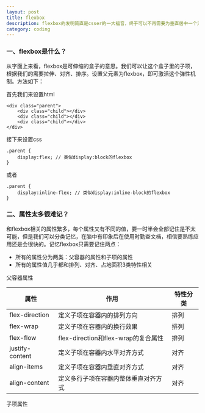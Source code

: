 ```yaml
---
layout: post
title: flexbox
description: flexbox的发明简直是csser的一大福音，终于可以不再需要为垂直居中一个元素而绞尽脑汁了。同时它还能够实现弹性布局，可以说没有它做不到，只有你想不到。但是由于历史原因，flexbox的有多个版本在市面上流通，需要使用不同的厂商前缀或者使用完全不一样的属性名，起初的时候造成人们使用的困扰。
category: coding
---
```



### 一、flexbox是什么？  

从字面上来看，flexbox是可伸缩的盒子的意思。我们可以让这个盒子里的子项，根据我们的需要拉伸、对齐、排序。设置父元素为flexbox，即可激活这个弹性机制。方法如下：  

首先我们来设置html   

```
<div class="parent">
    <div class="child"></div>
    <div class="child"></div>
    <div class="child"></div>
</div>
```  
接下来设置css  
```
.parent {
    display:flex; // 类似display:block的flexbox
}
```
或者  
```
.parent {
    display:inline-flex; // 类似display:inline-block的flexbox
}
```  

### 二、属性太多很难记？

和flexbox相关的属性繁多，每个属性又有不同的值，要一时半会全部记住是不太可能，但是我们可以分类记忆，在脑中有印象后在使用时勤查文档，相信要熟练应用还是会很快的。记忆flexbox只需要记住两点：

  * 所有的属性分为两类：父容器的属性和子项的属性
  * 所有的属性值几乎都和排列、对齐、占地面积3类特性相关  

父容器属性  

属性|作用|特性分类
-|-|-
| flex-direction | 定义子项在容器内的排列方向 | 排列 |
| flex-wrap      | 定义子项在容器内的换行效果 | 排列 |
| flex-flow | flex-direction和flex-wrap的复合属性 | 排列 |
| justify-content | 定义子项在容器内水平对齐方式 | 对齐 |
| align-items | 定义子项在容器内垂直对齐方式 | 对齐 |
| align-content | 定义多行子项在容器内整体垂直对齐方式 | 对齐 |  


子项属性
